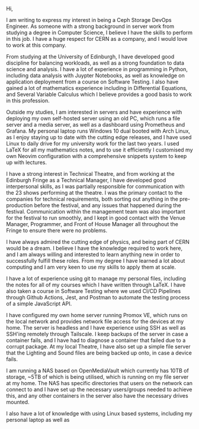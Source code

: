 Hi,

I am writing to express my interest in being a Ceph Storage DevOps Engineer. As someone with a strong background in server work from studying a degree in Computer Science, I believe I have the skills to perform in this job. I have a huge respect for CERN as a company, and I would love to work at this company.

From studying at the University of Edinburgh, I have developed good discipline for balancing workloads, as well as a strong foundation to data science and analysis. I have a lot of experience in programming in Python, including data analysis with Juypter Notebooks, as well as knowledge on application deployment from a course on Software Testing. I also have gained a lot of mathematics experience including in Differential Equations, and Several Variable Calculus which I believe provides a good basis to work in this profession.

Outside my studies, I am interested in servers and have experience with deploying my own self-hosted server using an old PC, which runs a file server and a media server, as well as a dashboard using Prometheus and Grafana. My personal laptop runs Windows 10 dual booted with Arch Linux, as I enjoy staying up to date with the cutting edge releases, and I have used Linux to daily drive for my university work for the last two years. I used LaTeX for all my mathematics notes, and to use it efficiently I customised my own Neovim configuration with a comprehensive snippets system to keep up with lectures.

I have a strong interest in Technical Theatre, and from working at the Edinburgh Fringe as a Technical Manager, I have developed good interpersonal skills, as I was partially responsible for communication with the 23 shows performing at the theatre. I was the primary contact to the companies for technical requirements, both sorting out anything in the pre-production before the festival, and any issues that happened during the festival. Communication within the management team was also important for the festival to run smoothly, and I kept in good contact with the Venue Manager, Programmer, and Front of House Manager all throughout the Fringe to ensure there were no problems.





I have always admired the cutting edge of physics, and being part of CERN would be a dream. I believe I have the knowledge required to work here, and I am always willing and interested to learn anything new in order to successfully fulfill these roles. From my degree I have learned a lot about computing and I am very keen to use my skills to apply them at scale.

I have a lot of experience using git to manage my personal files, including the notes for all of my courses which I have written through LaTeX. I have also taken a course in Software Testing where we used CI/CD Pipelines through Github Actions, Jest, and Postman to automate the testing process of a simple JavaScript API.


I have configured my own home server running Promox VE, which runs on the local network and provides network file access for the devices at my home. The server is headless and I have experience using SSH as well as SSH'ing remotely through Tailscale. I keep backups of the server in case a container fails, and I have had to diagnose a container that failed due to a corrupt package. At my local Theatre, I have also set up a simple file server that the Lighting and Sound files are being backed up onto, in case a device fails.

I am running a NAS based on OpenMediaVault which currently has 10TB of storage, ~5TB of which is being utilised, which is running on my file server at my home. The NAS has specific directories that users on the network can connect to and I have set up the necessary users/groups needed to achieve this, and any other containers in the server also have the necessary drives mounted.


I also have a lot of knowledge with using Linux based systems, including my personal laptop as well as 
